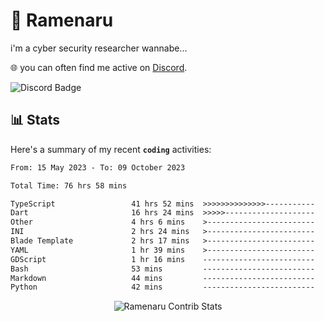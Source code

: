 # 🍜 Ramenaru
i'm a cyber security researcher wannabe...

🌐 you can often find me active on [Discord](https://discordapp.com/users/503291004200157185).

![Discord Badge](https://dcbadge.vercel.app/api/shield/503291004200157185)

## 📊 Stats

Here's a summary of my recent **`coding`** activities:

<!--START_SECTION:waka-->

```txt
From: 15 May 2023 - To: 09 October 2023

Total Time: 76 hrs 58 mins

TypeScript                 41 hrs 52 mins  >>>>>>>>>>>>>>-----------   54.39 %
Dart                       16 hrs 24 mins  >>>>>--------------------   21.31 %
Other                      4 hrs 6 mins    >------------------------   05.33 %
INI                        2 hrs 24 mins   >------------------------   03.14 %
Blade Template             2 hrs 17 mins   >------------------------   02.98 %
YAML                       1 hr 39 mins    >------------------------   02.15 %
GDScript                   1 hr 16 mins    -------------------------   01.65 %
Bash                       53 mins         -------------------------   01.16 %
Markdown                   44 mins         -------------------------   00.96 %
Python                     42 mins         -------------------------   00.92 %
```

<!--END_SECTION:waka-->

<div style="text-align: center;">
   <img align="center" src="https://github-readme-streak-stats.herokuapp.com/?user=Ramenaru&theme=dark&card_width=520" alt="Ramenaru Contrib Stats" />
</div>



